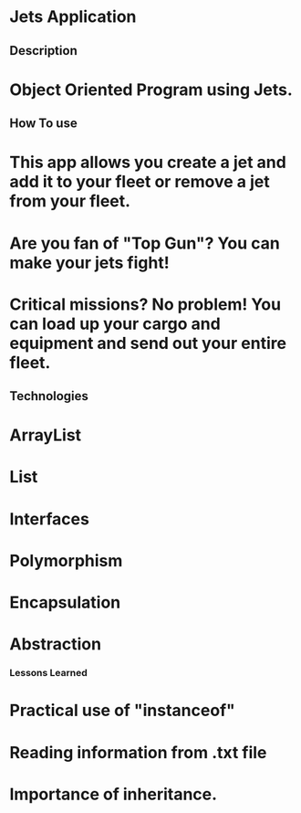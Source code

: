 # Jets Application

## Description
# Object Oriented Program using Jets.

## How To use
# This app allows you create a jet and add it to your fleet or remove a jet from your fleet.
# Are you fan of "Top Gun"? You can make your jets fight!
# Critical missions? No problem! You can load up your cargo and equipment and send out your entire fleet.

## Technologies
# ArrayList
# List
# Interfaces
# Polymorphism
# Encapsulation
# Abstraction

### Lessons Learned
# Practical use of "instanceof"
# Reading information from .txt file
# Importance of inheritance.
